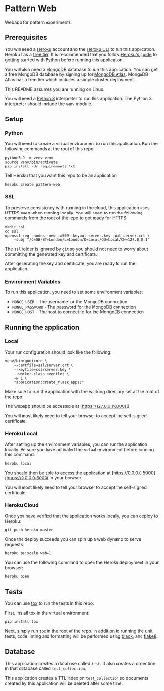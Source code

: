 # Pattern Web
Webapp for pattern experiments.

## Prerequisites
You will need a [Heroku](https://www.heroku.com/) account and the
[Heroku CLI](https://devcenter.heroku.com/articles/heroku-cli) to run this application.
Heroku has a [free tier](https://www.heroku.com/free).
It is recommended that you follow [Heroku's guide](https://devcenter.heroku.com/articles/getting-started-with-python)
to getting started with Python before running this application.

You will also need a [MongoDB](https://www.mongodb.com/) database to run this application.
You can get a free MongoDB database by signing up for [MongoDB Atlas](https://www.mongodb.com/cloud/atlas).
MongoDB Atlas has a free tier which includes a simple cluster deployment.

This README assumes you are running on Linux.

You will need a [Python 3](https://www.python.org/about/) interpreter to run this application.
The Python 3 interpreter should include the `venv` module.

## Setup

### Python
You will need to create a virtual environment to run this application.
Run the following commands at the root of this repo:
```
python3.9 -m venv venv
source venv/bin/activate
pip install -Ur requirements.txt
```

Tell Heroku that you want this repo to be an application:
```
heroku create pattern-web
```

### SSL
To preserve consistency with running in the cloud, this application uses HTTPS even when running locally.
You will need to run the following commands from the root of the repo to get ready for HTTPS:
```
mkdir ssl
cd ssl
openssl req -nodes -new -x509 -keyout server.key -out server.crt \
    -subj "/C=GB/ST=London/L=London/O=Local/OU=Local/CN=127.0.0.1"
```
The `ssl` folder is ignored by `git` so you should not need to worry about committing the
generated key and certificate.

After generating the key and certificate, you are ready to run the application.

### Environment Variables
To run this application, you need to set some environment variables:
* `MONGO_USER` - The username for the MongoDB connection
* `MONGO_PASSWORD` - The password for the MongoDB connection
* `MONGO_HOST` - The host to connect to for the MongoDB connection

## Running the application

### Local
Your run configuration should look like the following:
```
venv/bin/gunicorn \
    --certfile=ssl/server.crt \
    --keyfile=ssl/server.key \
    --worker-class eventlet \
    -w 1 \
    "application:create_flask_app()"
```
Make sure to run the application with the working directory set at the root of the repo.

The webapp should be accessible at [https://127.0.0.1:8000]()

You will most likely need to tell your browser to accept the self-signed certificate.

### Heroku Local
After setting up the environment variables, you can run the application locally.
Be sure you have activated the virtual environment before running this command:
```
heroku local
```

You should then be able to access the application at [https://0.0.0.0:5000](https://0.0.0.0:5000)
in your browser.

You will most likely need to tell your browser to accept the self-signed certificate.

### Heroku Cloud
Once you have verified that the application works locally, you can deploy to Heroku:
```
git push heroku master
```

Once the deploy succeeds you can spin up a web dynamo to serve requests:
```
heroku ps:scale web=1
```

You can use the following command to open the Heroku deployment in your browser:
```
heroku open
```

## Tests
You can use [tox](https://tox.readthedocs.io/en/latest/) to run the tests in this repo.

First, install tox in the virtual environment:
```
pip install tox
```

Next, simply run `tox` in the root of the repo.
In addition to running the unit tests, code linting and formatting will be performed using
[black](https://github.com/psf/black), and [flake8](https://flake8.pycqa.org/en/latest/).

## Database
This application creates a database called `test`.
It also creates a collection in that database called `test_collection`.

This application creates a TTL index on `test_collection` so documents created by this application will be
deleted after some time.
